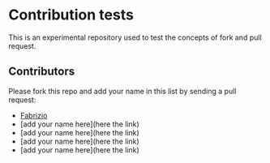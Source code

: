 # Contribution tests
This is an experimental repository used to test the concepts of fork and pull request.

## Contributors
Please fork this repo and add your name in this list by sending a pull request:
- [Fabrizio](https://github.com/FabrizioSandri)
- [add your name here](here the link)
- [add your name here](here the link)
- [add your name here](here the link)
- [add your name here](here the link)